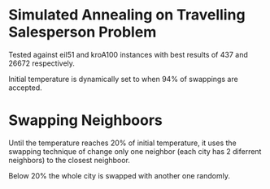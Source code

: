 # Simulated Annealing on Travelling Salesperson Problem

Tested against eil51 and kroA100 instances with best results of 437 and 26672 respectively.

Initial temperature is dynamically set to when 94% of swappings are accepted.

# Swapping Neighboors
Until the temperature reaches 20% of initial temperature, it uses the swapping technique of change only one neighbor (each city has 2 diferrent neighbors) to the closest neighboor.

Below 20% the whole city is swapped with another one randomly.
